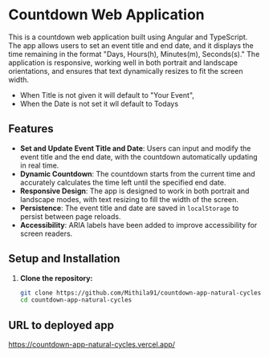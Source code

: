 # Countdown Web Application

This is a countdown web application built using Angular and TypeScript. The app allows users to set an event title and end date, and it displays the time remaining in the format "Days, Hours(h), Minutes(m), Seconds(s)." The application is responsive, working well in both portrait and landscape orientations, and ensures that text dynamically resizes to fit the screen width. 
- When Title is not given it will default to "Your Event",
- When the Date is not set it wll default to Todays

## Features

- **Set and Update Event Title and Date**: Users can input and modify the event title and the end date, with the countdown automatically updating in real time.
- **Dynamic Countdown**: The countdown starts from the current time and accurately calculates the time left until the specified end date.
- **Responsive Design**: The app is designed to work in both portrait and landscape modes, with text resizing to fill the width of the screen.
- **Persistence**: The event title and date are saved in `localStorage` to persist between page reloads.
- **Accessibility**: ARIA labels have been added to improve accessibility for screen readers.

## Setup and Installation

1. **Clone the repository:**

   ```bash
   git clone https://github.com/Mithila91/countdown-app-natural-cycles
   cd countdown-app-natural-cycles
   ```

## URL to deployed app
https://countdown-app-natural-cycles.vercel.app/